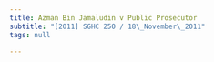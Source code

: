 ```yaml
---
title: Azman Bin Jamaludin v Public Prosecutor
subtitle: "[2011] SGHC 250 / 18\_November\_2011"
tags: null

---
```


